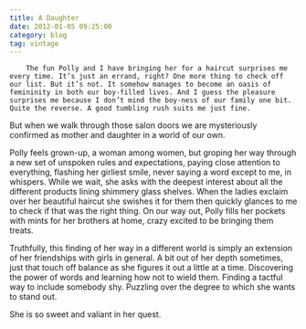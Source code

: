```yaml
---
title: A Daughter
date: 2012-01-05 09:25:00
category: blog
tag: vintage
---
```

        The fun Polly and I have bringing her for a haircut surprises me every time. It’s just an errand, right? One more thing to check off our list. But it’s not. It somehow manages to become an oasis of femininity in both our boy-filled lives. And I guess the pleasure surprises me because I don’t mind the boy-ness of our family one bit. Quite the reverse. A good tumbling rush suits me just fine.

But when we walk through those salon doors we are mysteriously confirmed as mother and daughter in a world of our own.

Polly feels grown-up, a woman among women, but groping her way through a new set of unspoken rules and expectations, paying close attention to everything, flashing her girliest smile, never saying a word except to me, in whispers. While we wait, she asks with the deepest interest about all the different products lining shimmery glass shelves. When the ladies exclaim over her beautiful haircut she swishes it for them then quickly glances to me to check if that was the right thing. On our way out, Polly fills her pockets with mints for her brothers at home, crazy excited to be bringing them treats.

Truthfully, this finding of her way in a different world is simply an extension of her friendships with girls in general. A bit out of her depth sometimes, just that touch off balance as she figures it out a little at a time. Discovering the power of words and learning how not to wield them. Finding a tactful way to include somebody shy. Puzzling over the degree to which she wants to stand out.

She is so sweet and valiant in her quest.